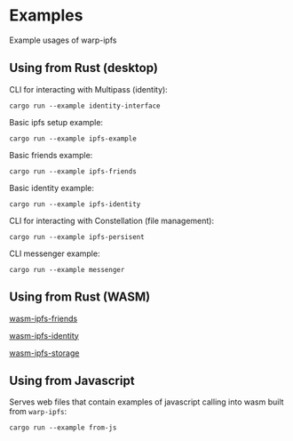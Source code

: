 # Examples

Example usages of warp-ipfs

## Using from Rust (desktop)

CLI for interacting with Multipass (identity):
```
cargo run --example identity-interface
```

Basic ipfs setup example:
```
cargo run --example ipfs-example
```

Basic friends example:
```
cargo run --example ipfs-friends
```

Basic identity example:
```
cargo run --example ipfs-identity
```

CLI for interacting with Constellation (file management):
```
cargo run --example ipfs-persisent
```

CLI messenger example:
```
cargo run --example messenger
```

## Using from Rust (WASM)

[wasm-ipfs-friends](./wasm-ipfs-friends/README.md)

[wasm-ipfs-identity](./wasm-ipfs-identity/README.md)

[wasm-ipfs-storage](./wasm-ipfs-storage/README.md)

## Using from Javascript

Serves web files that contain examples of javascript calling into wasm built from `warp-ipfs`:
```
cargo run --example from-js
```